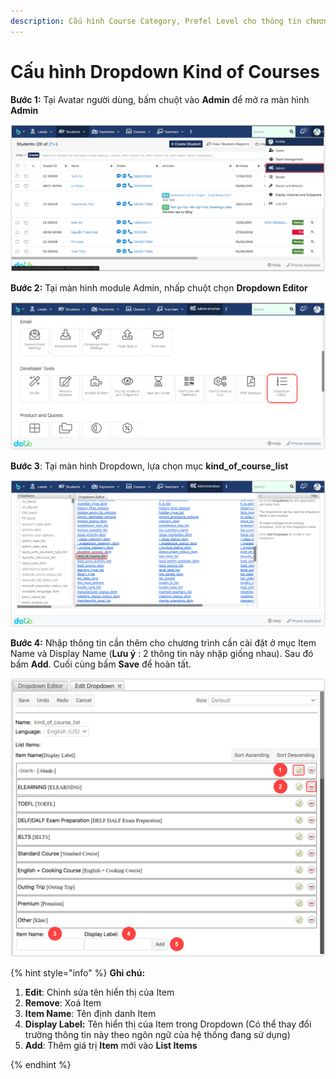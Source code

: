 ```yaml
---
description: Cấu hình Course Category, Prefel Level cho thông tin chương trình học
---
```


# Cấu hình Dropdown Kind of Courses

**Bước 1:**  Tại Avatar người dùng, bấm chuột vào **Admin** để mở ra màn hình **Admin**

![](<../../.gitbook/assets/image (2).png>)

**Bước 2:** Tại màn hình module Admin, nhấp chuột chọn **Dropdown Editor**

![](<../../.gitbook/assets/image (3) (2).png>)

**Bước 3**: Tại màn hình Dropdown, lựa chọn mục **kind\_of\_course\_list**

![](<../../.gitbook/assets/image (1) (2) (1).png>)

**Bước 4:** Nhập thông tin cần thêm cho chương trình cần cài đặt ở mục Item Name và Display Name (**Lưu ý** : 2 thông tin này nhập giống nhau). Sau đó bấm **Add**. Cuối cùng bấm **Save** để hoàn tất.

![](<../../.gitbook/assets/image (1).png>)

{% hint style="info" %}
**Ghi chú:**&#x20;

1. **Edit**: Chỉnh sửa tên hiển thị của Item
2. **Remove**: Xoá Item
3. **Item Name**: Tên định danh Item
4. **Display Label:** Tên hiển thị của Item trong Dropdown (Có thể thay đổi trường thông tin này theo ngôn ngữ của hệ thống đang sử dụng)
5.  **Add**: Thêm giá trị **Item** mới vào **List Items**


{% endhint %}
